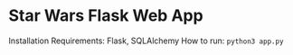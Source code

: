 # Star Wars Flask Web App

Installation Requirements: Flask, SQLAlchemy
How to run: ```python3 app.py```
